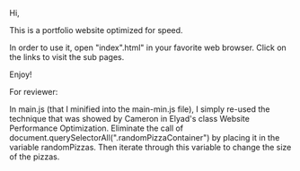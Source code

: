 Hi,

This is a portfolio website optimized for speed.

In order to use it, open "index".html" in your favorite web browser. Click on the links to visit the sub pages.

Enjoy!

For reviewer:

In main.js (that I minified into the main-min.js file), I simply re-used the technique that was showed by Cameron in Elyad's class Website Performance Optimization.
Eliminate the call of document.querySelectorAll(".randomPizzaContainer") by placing it in the variable randomPizzas. Then iterate through this variable to change the size of the pizzas.
